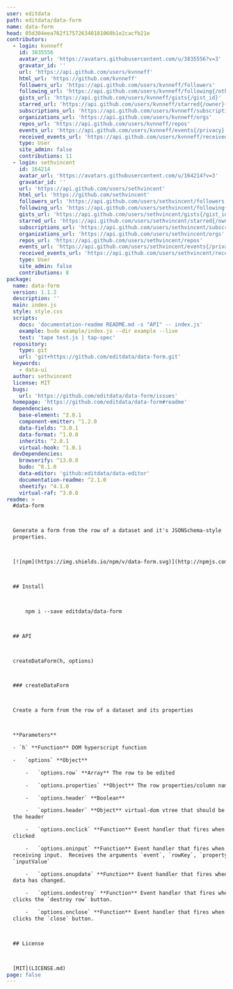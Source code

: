 ```yaml
---
user: editdata
path: editdata/data-form
name: data-form
head: 05d304eea762f175726340181060b1e2cacfb21e
contributors:
  - login: kvnneff
    id: 3835556
    avatar_url: 'https://avatars.githubusercontent.com/u/3835556?v=3'
    gravatar_id: ''
    url: 'https://api.github.com/users/kvnneff'
    html_url: 'https://github.com/kvnneff'
    followers_url: 'https://api.github.com/users/kvnneff/followers'
    following_url: 'https://api.github.com/users/kvnneff/following{/other_user}'
    gists_url: 'https://api.github.com/users/kvnneff/gists{/gist_id}'
    starred_url: 'https://api.github.com/users/kvnneff/starred{/owner}{/repo}'
    subscriptions_url: 'https://api.github.com/users/kvnneff/subscriptions'
    organizations_url: 'https://api.github.com/users/kvnneff/orgs'
    repos_url: 'https://api.github.com/users/kvnneff/repos'
    events_url: 'https://api.github.com/users/kvnneff/events{/privacy}'
    received_events_url: 'https://api.github.com/users/kvnneff/received_events'
    type: User
    site_admin: false
    contributions: 11
  - login: sethvincent
    id: 164214
    avatar_url: 'https://avatars.githubusercontent.com/u/164214?v=3'
    gravatar_id: ''
    url: 'https://api.github.com/users/sethvincent'
    html_url: 'https://github.com/sethvincent'
    followers_url: 'https://api.github.com/users/sethvincent/followers'
    following_url: 'https://api.github.com/users/sethvincent/following{/other_user}'
    gists_url: 'https://api.github.com/users/sethvincent/gists{/gist_id}'
    starred_url: 'https://api.github.com/users/sethvincent/starred{/owner}{/repo}'
    subscriptions_url: 'https://api.github.com/users/sethvincent/subscriptions'
    organizations_url: 'https://api.github.com/users/sethvincent/orgs'
    repos_url: 'https://api.github.com/users/sethvincent/repos'
    events_url: 'https://api.github.com/users/sethvincent/events{/privacy}'
    received_events_url: 'https://api.github.com/users/sethvincent/received_events'
    type: User
    site_admin: false
    contributions: 8
package:
  name: data-form
  version: 1.1.2
  description: ''
  main: index.js
  style: style.css
  scripts:
    docs: 'documentation-readme README.md -s "API" -- index.js'
    example: budo example/index.js --dir example --live
    test: 'tape test.js | tap-spec'
  repository:
    type: git
    url: 'git+https://github.com/editdata/data-form.git'
  keywords:
    - data-ui
  author: sethvincent
  license: MIT
  bugs:
    url: 'https://github.com/editdata/data-form/issues'
  homepage: 'https://github.com/editdata/data-form#readme'
  dependencies:
    base-element: ^3.0.1
    component-emitter: ^1.2.0
    data-fields: ^3.0.1
    data-format: ^1.0.0
    inherits: ^2.0.1
    virtual-hook: ^1.0.1
  devDependencies:
    browserify: ^13.0.0
    budo: ^8.1.0
    data-editor: 'github:editdata/data-editor'
    documentation-readme: ^2.1.0
    sheetify: ^4.1.0
    virtual-raf: ^3.0.0
readme: >
  #data-form



  Generate a form from the row of a dataset and it's JSONSchema-style
  properties.



  [![npm](https://img.shields.io/npm/v/data-form.svg)](http://npmjs.com/data-form)



  ## Install



      npm i --save editdata/data-form



  ## API



  createDataForm(h, options)



  ### createDataForm



  Create a form from the row of a dataset and its properties



  **Parameters**

  - `h` **Function** DOM hyperscript function

  -   `options` **Object**

      -   `options.row` **Array** The row to be edited

      -   `options.properties` **Object** The row properties/column names

      -   `options.header` **Boolean**

      -   `options.header` **Object** virtual-dom vtree that should be used for
  the header

      -   `options.onclick` **Function** Event handler that fires when a field is
  clicked

      -   `options.oninput` **Function** Event handler that fires when a field is
  receiving input.  Receives the arguments `event`, `rowKey`, `propertyKey`,
  `inputValue`

      -   `options.onupdate` **Function** Event handler that fires whenever some
  data has changed.

      -   `options.ondestroy` **Function** Event handler that fires when user
  clicks the `destroy row` button.

      -   `options.onclose` **Function** Event handler that fires when user
  clicks the `close` button.



  ## License



  [MIT](LICENSE.md)
page: false
---
```


